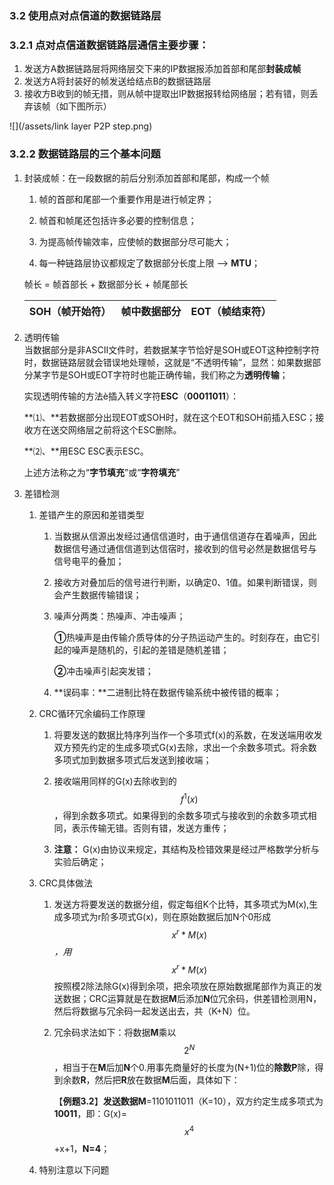 ### 3.2 使用点对点信道的数据链路层

### 3.2.1 点对点信道数据链路层通信主要步骤：

1. 发送方A数据链路层将网络层交下来的IP数据报添加首部和尾部**封装成帧**
2. 发送方A将封装好的帧发送给结点B的数据链路层
3. 接收方B收到的帧无措，则从帧中提取出IP数据报转给网络层；若有错，则丢弃该帧（如下图所示）

![](/assets/link layer P2P step.png)

### 3.2.2 数据链路层的三个基本问题

1. 封装成帧：在一段数据的前后分别添加首部和尾部，构成一个帧  
   1. 帧的首部和尾部一个重要作用是进行帧定界；

   1. 帧首和帧尾还包括许多必要的控制信息；

   2. 为提高帧传输效率，应使帧的数据部分尽可能大；

   3. 每一种链路层协议都规定了数据部分长度上限 --&gt; **MTU**；

   帧长 = 帧首部长 + 数据部分长 + 帧尾部长

   | SOH（帧开始符） | 帧中数据部分 | EOT（帧结束符） |
   | :--- | :--- | :--- |

2. 透明传输  
   当数据部分是非ASCⅡ文件时，若数据某字节恰好是SOH或EOT这种控制字符时，数据链路层就会错误地处理帧，这就是“不透明传输”，显然：如果数据部分某字节是SOH或EOT字符时也能正确传输，我们称之为**透明传输**；

   实现透明传输的方法è插入转义字符**ESC**（**00011011**）：

   **⑴、**若数据部分出现EOT或SOH时，就在这个EOT和SOH前插入ESC；接收方在送交网络层之前将这个ESC删除。

   **⑵、**用ESC ESC表示ESC。

   上述方法称之为“**字节填充**”或“**字符填充**”

3. 差错检测

   1. 差错产生的原因和差错类型

      1. 当数据从信源出发经过通信信道时，由于通信信道存在着噪声，因此数据信号通过通信信道到达信宿时，接收到的信号必然是数据信号与信号电平的叠加；

      2. 接收方对叠加后的信号进行判断，以确定0、1值。如果判断错误，则会产生数据传输错误；

      3. 噪声分两类：热噪声、冲击噪声；

         **①**热噪声是由传输介质导体的分子热运动产生的。时刻存在，由它引起的噪声是随机的，引起的差错是随机差错；

         **②**冲击噪声引起突发错；

      4. **误码率：**二进制比特在数据传输系统中被传错的概率；

   2. CRC循环冗余编码工作原理

      1. 将要发送的数据比特序列当作一个多项式f\(x\)的系数，在发送端用收发双方预先约定的生成多项式G\(x\)去除，求出一个余数多项式。将余数多项式加到数据多项式后发送到接收端；

      2. 接收端用同样的G\(x\)去除收到的$$f^{1}(x)$$，得到余数多项式。如果得到的余数多项式与接收到的余数多项式相同，表示传输无错。否则有错，发送方重传；

      3. **注意：** G\(x\)由协议来规定，其结构及检错效果是经过严格数学分析与实验后确定；

   3. CRC具体做法

      1. 发送方将要发送的数据分组，假定每组K个比特，其多项式为M\(x\),生成多项式为r阶多项式G\(x\)，则在原始数据后加N个0形成$$x^{r}*M(x)$$_，用_$$x^{r}*M(x)$$按照模2除法除G\(x\)得到余项，把余项放在原始数据尾部作为真正的发送数据；CRC运算就是在数据**M**后添加**N**位冗余码，供差错检测用N，然后将数据与冗余码一起发送出去，共（K+N）位。

      2. 冗余码求法如下：将数据**M**乘以$$2^N$$，相当于在**M**后加**N**个0.用事先商量好的长度为\(N+1\)位的**除数P**除，得到余数**R**，然后把**R**放在数据**M**后面，具体如下：

         【**例题3.2**】**发送数据M**=1101011011（K=10），双方约定生成多项式为**10011**，即：G\(x\)=$$x^4$$+x+1，**N=4**；

   4. 特别注意以下问题



